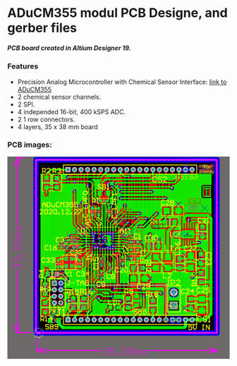 # ADuCM355 modul PCB Designe, and gerber files
##### PCB board created in Altium Designer 19.
### Features
- Precision Analog Microcontroller with Chemical Sensor Interface:
 [link to ADuCM355](https://www.analog.com/en/products/aducm355.html#product-overview)
- 2 chemical sensor channels.
- 2 SPI.
- 4 independed 16-bit, 400 kSPS ADC. 
- 2 1 row connectors.
- 4 layers, 35 x 38 mm board

### PCB images:
![](https://github.com/ptiszai/ADuCM355_modul/blob/main/ADuCM355_modul.png)

